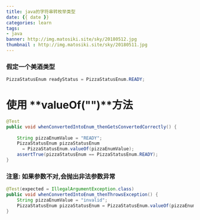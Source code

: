 ```yaml
---
title: java的字符串转枚举类型
date: {{ date }}
categories: learn
tags: 
- java
banner: http://img.matosiki.site/sky/20180512.jpg
thumbnail : http://img.matosiki.site/sky/20180511.jpg
---
```

### 假定一个美酒类型
```java
PizzaStatusEnum readyStatus = PizzaStatusEnum.READY;
```

# 使用 **valueOf("")**方法
```java
@Test
public void whenConvertedIntoEnum_thenGetsConvertedCorrectly() {
  
    String pizzaEnumValue = "READY";
    PizzaStatusEnum pizzaStatusEnum
      = PizzaStatusEnum.valueOf(pizzaEnumValue);
    assertTrue(pizzaStatusEnum == PizzaStatusEnum.READY);
}
```
### 注意: 如果参数不对,会抛出非法参数异常

```java
@Test(expected = IllegalArgumentException.class)
public void whenConvertedIntoEnum_thenThrowsException() {
    String pizzaEnumValue = "invalid";
    PizzaStatusEnum pizzaStatusEnum = PizzaStatusEnum.valueOf(pizzaEnumValue);
}
```